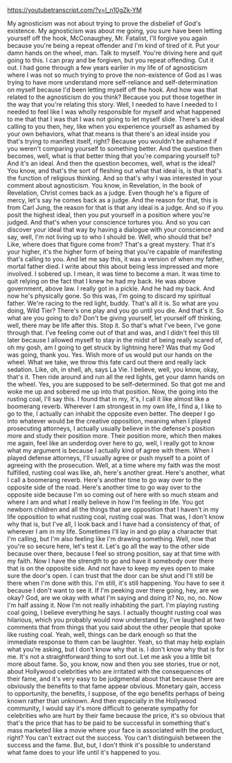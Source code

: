 https://youtubetranscript.com/?v=l_n10gZk-YM

 My agnosticism was not about trying to prove the disbelief of God's existence. My agnosticism was about me going, you sure have been letting yourself off the hook, McConaughey, Mr. Fatalist, I'll forgive you again because you're being a repeat offender and I'm kind of tired of it. Put your damn hands on the wheel, man. Talk to myself. You're driving here and quit going to this. I can pray and be forgiven, but you repeat offending. Cut it out. I had gone through a few years earlier in my life of of agnosticism where I was not so much trying to prove the non-existence of God as I was trying to have more understand more self-reliance and self-determination on myself because I'd been letting myself off the hook. And how was that related to the agnosticism do you think? Because you put those together in the way that you're relating this story. Well, I needed to have I needed to I needed to feel like I was wholly responsible for myself and what happened to me that that I was that I was not going to let myself slide. There's an ideal calling to you then, hey, like when you experience yourself as ashamed by your own behaviors, what that means is that there's an ideal inside you that's trying to manifest itself, right? Because you wouldn't be ashamed if you weren't comparing yourself to something better. And the question then becomes, well, what is that better thing that you're comparing yourself to? And it's an ideal. And then the question becomes, well, what is the ideal? You know, and that's the sort of fleshing out what that ideal is, is that that's the function of religious thinking. And so that's why I was interested in your comment about agnosticism. You know, in Revelation, in the book of Revelation, Christ comes back as a judge. Even though he's a figure of mercy, let's say he comes back as a judge. And the reason for that, this is from Carl Jung, the reason for that is that any ideal is a judge. And so if you posit the highest ideal, then you put yourself in a position where you're judged. And that's when your conscience tortures you. And so you can discover your ideal that way by having a dialogue with your conscience and say, well, I'm not living up to who I should be. Well, who should that be? Like, where does that figure come from? That's a great mystery. That it's your higher, it's the higher form of being that you're capable of manifesting that's calling to you. And let me say this, it was a version of when my father, mortal father died. I write about this about being less impressed and more involved. I sobered up. I mean, it was time to become a man. It was time to quit relying on the fact that I knew he had my back. He was above government, above law. I really got in a pickle. And he had my back. And now he's physically gone. So this was, I'm going to discard my spiritual father. We're racing to the red light, buddy. That's all it is. So what are you doing, Wild Tier? There's one play and you go until you die. And that's it. So what are you going to do? Don't be giving yourself, let yourself off thinking, well, there may be life after this. Stop it. So that's what I've been, I've gone through that. I've feeling come out of that and was, and I didn't feel this till later because I allowed myself to stay in the midst of being really scared of, oh my gosh, am I going to get struck by lightning here? Was that my God was going, thank you. Yes. Wish more of us would put our hands on the wheel. What we take, we throw this fate card out there and really lack sedation. Like, oh, in shell, ah, says La Vie. I believe, well, you know, okay, that's it. Then ride around and run all the red lights, get your damn hands on the wheel. Yes, you are supposed to be self-determined. So that got me and woke me up and sobered me up into that position. Now, the going into the rusting coal, I'll say this. I found that in my, it's, I call it like almost like a boomerang reverb. Wherever I am strongest in my own life, I find a, I like to go to the, I actually can inhabit the opposite even better. The deeper I go into whatever would be the creative opposition, meaning when I played prosecuting attorneys, I actually usually believe in the defense's position more and study their position more. Their position more, which then makes me again, feel like an underdog over here to go, well, I really got to know what my argument is because I actually kind of agree with them. When I played defense attorneys, I'll usually agree or push myself to a point of agreeing with the prosecution. Well, at a time where my faith was the most fulfilled, rusting coal was like, ah, here's another great. Here's another, what I call a boomerang reverb. Here's another time to go way over to the opposite side of the road. Here's another time to go way over to the opposite side because I'm so coming out of here with so much steam and where I am and what I really believe in how I'm feeling in life. You got newborn children and all the things that are opposition that I haven't in my life opposition to what rusting coal, rusting coal was. That was, I don't know why that is, but I've all, I look back and I have had a consistency of that, of wherever I am in my life. Sometimes I'll lay in and go play a character that I'm calling, but I'm also feeling like I'm drawing something. Well, now that you're so secure here, let's test it. Let's go all the way to the other side because over there, because I feel so strong position, say at that time with my faith. Now I have the strength to go and have it somebody over there that is on the opposite side. And not have to keep my eyes open to make sure the door's open. I can trust that the door can be shut and I'll still be there when I'm done with this. I'm still, it's still happening. You have to see it because I don't want to see it. If I'm peeking over there going, hey, are we okay? God, are we okay with what I'm saying and doing it? No, no, no. Now I'm half assing it. Now I'm not really inhabiting the part. I'm playing rusting coal going, I believe everything he says. I actually thought rusting coal was hilarious, which you probably would now understand by, I've laughed at two comments that from things that you said about the other people that spoke like rusting coal. Yeah, well, things can be dark enough so that the immediate response to them can be laughter. Yeah, so that may help explain what you're asking, but I don't know why that is. I don't know why that is for me. It's not a straightforward thing to sort out. Let me ask you a little bit more about fame. So, you know, now and then you see stories, true or not, about Hollywood celebrities who are irritated with the consequences of their fame, and it's very easy to be judgmental about that because there are obviously the benefits to that fame appear obvious. Monetary gain, access to opportunity, the benefits, I suppose, of the ego benefits perhaps of being known rather than unknown. And then especially in the Hollywood community, I would say it's more difficult to generate sympathy for celebrities who are hurt by their fame because the price, it's so obvious that that's the price that has to be paid to be successful in something that's mass marketed like a movie where your face is associated with the product, right? You can't extract out the success. You can't distinguish between the success and the fame. But, but, I don't think it's possible to understand what fame does to your life until it's happened to you.